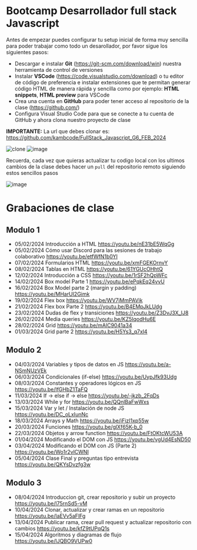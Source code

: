 # Bootcamp Desarrollador full stack Javascript

Antes de empezar puedes configurar tu setup inicial de forma muy sencilla para poder trabajar como todo un desarollador, por favor sigue los siguientes pasos:

- Descargar e instalar **Git** (https://git-scm.com/download/win) nuestra herramienta de control de versiones
- Instalar **VSCode** (https://code.visualstudio.com/download) o tu editor de código de preferencia e instalar extensiones que te permitan generar código HTML de manera rápida y sencilla como por ejemplo: **HTML snippets**, **HTML preview** para VSCode
- Crea una cuenta en **GitHub** para poder tener acceso al repositorio de la clase (https://github.com/)
- Configura Visual Studio Code para que se conecte a tu cuenta de GitHub y ahora clona nuestro proyecto de clase

**IMPORTANTE:** La url que debes clonar es: https://github.com/kambcode/FullStack_Javascript_G6_FEB_2024

![clone](https://github.com/kambcode/FullStack_Javascript_G3_2023_09_04/assets/137812574/b49be206-5c67-40e8-a567-bdd957c549eb)
![image](https://github.com/KamiloMontoya/kambcode_g1/assets/11945476/ca0ce2ad-72ec-431d-b3e1-55b84c64ec13)

Recuerda, cada vez que quieras actualizar tu codigo local con los ultimos cambios de la clase debes hacer un `pull` del repositorio remoto siguiendo estos sencillos pasos

![image](https://github.com/KamiloMontoya/kambcode_g1/assets/11945476/8d8f7da6-aa4c-4d67-9dec-59cd360bda0f)

# Grabaciones de clase
## Modulo 1
- 05/02/2024 Introducción a HTML https://youtu.be/nE31bE5WqGg
- 05/02/2024 Cómo usar Discord para las sesiones de trabajo colaborativo https://youtu.be/etfWfN1b0YI
- 07/02/2024 Formularios HTML https://youtu.be/xmFGEKOrnvY
- 08/02/2024 Tablas en HTML https://youtu.be/61YGUcOHhtQ
- 12/02/2024 Introducción a CSS https://youtu.be/1rSF2hQpWFc
- 14/02/2024 Box model Parte 1 https://youtu.be/ePqkEq24vvU
- 16/02/2024 Box Model parte 2 (margin y padding)  https://youtu.be/MHarUI2Gimk
- 19/02/2024 Flex box https://youtu.be/WV7jMmPAVik
- 21/02/2024 Flex box Parte 2 https://youtu.be/B4EMpJkLUdg
- 23/02/2024 Dudas de flex y transiciones https://youtu.be/Z3DvJ3X_lJ8
- 26/02/2024 Media queries https://youtu.be/KZ5IqodHu6E
- 28/02/2024 Grid https://youtu.be/mAlC9041a34
- 01/03/2024 Grid parte 2 https://youtu.be/H5Ys3_q7xl4

## Modulo 2
- 04/03/2024 Variables y tipos de datos en JS https://youtu.be/a-NSmNUzVEk
- 06/03/2024 Condicionales (if-else) https://youtu.be/UypJfk93Udg
- 08/03/2024 Constantes y operadores lógicos en JS https://youtu.be/lfGHbZ1TaFQ
- 11/03/2024 If -> else if -> else https://youtu.be/-jkzb_2FqDs
- 13/03/2024 While y for https://youtu.be/QQnlBaFwWxs
- 15/03/2024 Var y let / Instalación de node JS https://youtu.be/DC_oLxIunNc
- 18/03/2024 Arrays y Math https://youtu.be/iFizI1xp55w
- 20/03/2024 Funciones https://youtu.be/glXf65K-b_0
- 22/03/2024 Objetos y arrow function https://youtu.be/FtOKtcWU53A
- 01/04/2024 Modificando el DOM con JS https://youtu.be/vgUd4EsND50
- 03/04/2024 Modificando el DOM con JS (Parte 2) https://youtu.be/Wo1r2vlCWNI
- 05/04/2024 Clase Final y preguntas tipo entrevista https://youtu.be/QKYsDvzfg3w

## Modulo 3
- 08/04/2024 Introduccion git, crear repositorio y subir un proyecto https://youtu.be/l75rnSd5-vM
- 10/04/2024 Clonar, actualizar y crear ramas en un repositorio https://youtu.be/laEVv5aFlFg
- 13/04/2024 Publicar rama, crear pull request y actualizar repositorio con cambios https://youtu.be/kfZ9tUPqQ1s
- 15/04/2024 Algoritmos y diagramas de flujo https://youtu.be/lJQBO9VUPw0